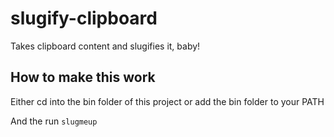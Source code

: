 # slugify-clipboard
Takes clipboard content and slugifies it, baby!

## How to make this work
Either cd into the bin folder of this project or add the bin folder to your PATH

And the run `slugmeup`
